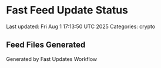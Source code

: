 # Fast Feed Update Status
Last updated: Fri Aug  1 17:13:50 UTC 2025
Categories: crypto

## Feed Files Generated

Generated by Fast Updates Workflow
